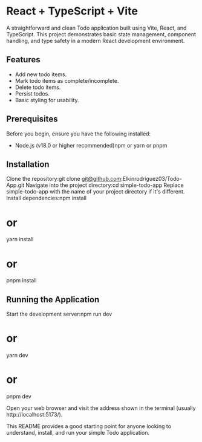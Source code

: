 # React + TypeScript + Vite

A straightforward and clean Todo application built using Vite, React, and TypeScript. This project demonstrates basic state management, component handling, and type safety in a modern React development environment.

## Features
* Add new todo items.
* Mark todo items as complete/incomplete.
* Delete todo items.
* Persist todos. 
* Basic styling for usability.

## Prerequisites 
Before you begin, ensure you have the following installed:
* Node.js (v18.0 or higher recommended)npm or yarn or pnpm

## Installation
Clone the repository:git clone git@github.com:Elkinrodriguez03/Todo-App.git
Navigate into the project directory:cd simple-todo-app
Replace simple-todo-app with the name of your project directory if it's different.
Install dependencies:npm install
# or
yarn install
# or
pnpm install

## Running the Application
Start the development server:npm run dev
# or
yarn dev
# or
pnpm dev

Open your web browser and visit the address shown in the terminal (usually http://localhost:5173/).

This README provides a good starting point for anyone looking to understand, install, and run your simple Todo application.